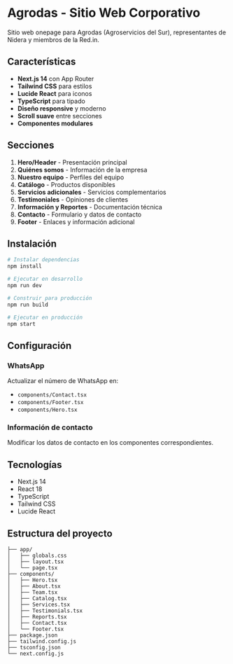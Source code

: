 # Agrodas - Sitio Web Corporativo

Sitio web onepage para Agrodas (Agroservicios del Sur), representantes de Nidera y miembros de la Red.in.

## Características

- **Next.js 14** con App Router
- **Tailwind CSS** para estilos
- **Lucide React** para iconos
- **TypeScript** para tipado
- **Diseño responsive** y moderno
- **Scroll suave** entre secciones
- **Componentes modulares**

## Secciones

1. **Hero/Header** - Presentación principal
2. **Quiénes somos** - Información de la empresa
3. **Nuestro equipo** - Perfiles del equipo
4. **Catálogo** - Productos disponibles
5. **Servicios adicionales** - Servicios complementarios
6. **Testimoniales** - Opiniones de clientes
7. **Información y Reportes** - Documentación técnica
8. **Contacto** - Formulario y datos de contacto
9. **Footer** - Enlaces y información adicional

## Instalación

```bash
# Instalar dependencias
npm install

# Ejecutar en desarrollo
npm run dev

# Construir para producción
npm run build

# Ejecutar en producción
npm start
```

## Configuración

### WhatsApp
Actualizar el número de WhatsApp en:
- `components/Contact.tsx`
- `components/Footer.tsx`
- `components/Hero.tsx`

### Información de contacto
Modificar los datos de contacto en los componentes correspondientes.

## Tecnologías

- Next.js 14
- React 18
- TypeScript
- Tailwind CSS
- Lucide React

## Estructura del proyecto

```
├── app/
│   ├── globals.css
│   ├── layout.tsx
│   └── page.tsx
├── components/
│   ├── Hero.tsx
│   ├── About.tsx
│   ├── Team.tsx
│   ├── Catalog.tsx
│   ├── Services.tsx
│   ├── Testimonials.tsx
│   ├── Reports.tsx
│   ├── Contact.tsx
│   └── Footer.tsx
├── package.json
├── tailwind.config.js
├── tsconfig.json
└── next.config.js
```
